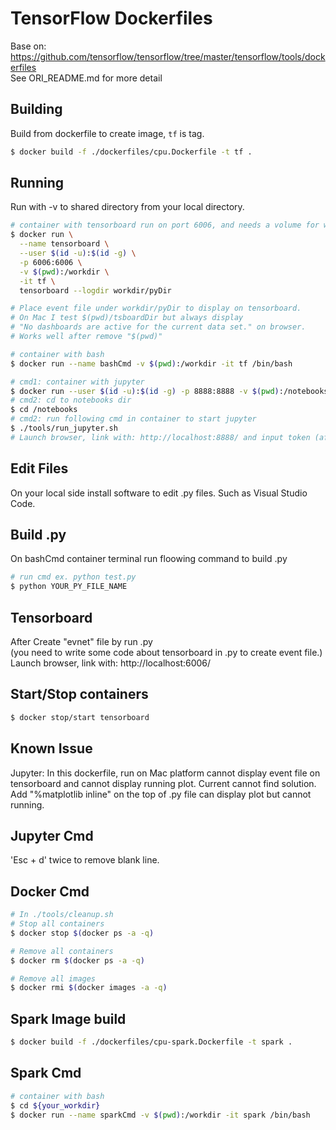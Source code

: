 # TensorFlow Dockerfiles

Base on:
https://github.com/tensorflow/tensorflow/tree/master/tensorflow/tools/dockerfiles  
See ORI_README.md for more detail

## Building

Build from dockerfile to create image, `tf` is tag.

```bash
$ docker build -f ./dockerfiles/cpu.Dockerfile -t tf .
```

## Running

Run with -v to shared directory from your local directory.

```bash
# container with tensorboard run on port 6006, and needs a volume for workdir
$ docker run \
  --name tensorboard \
  --user $(id -u):$(id -g) \
  -p 6006:6006 \
  -v $(pwd):/workdir \
  -it tf \
  tensorboard --logdir workdir/pyDir

# Place event file under workdir/pyDir to display on tensorboard.
# On Mac I test $(pwd)/tsboardDir but always display
# "No dashboards are active for the current data set." on browser.
# Works well after remove "$(pwd)"
```
```bash
# container with bash
$ docker run --name bashCmd -v $(pwd):/workdir -it tf /bin/bash
```

```bash
# cmd1: container with jupyter
$ docker run --user $(id -u):$(id -g) -p 8888:8888 -v $(pwd):/notebooks -it tf
# cmd2: cd to notebooks dir
$ cd /notebooks
# cmd2: run following cmd in container to start jupyter
$ ./tools/run_jupyter.sh
# Launch browser, link with: http://localhost:8888/ and input token (after run cmd1 you can get a token).
```

## Edit Files

On your local side install software to edit .py files.
Such as Visual Studio Code.

## Build .py

On bashCmd container terminal run floowing command to build .py

```bash
# run cmd ex. python test.py
$ python YOUR_PY_FILE_NAME
```

## Tensorboard

After Create "evnet" file by run .py  
(you need to write some code about tensorboard in .py to create event file.)  
Launch browser, link with: http://localhost:6006/

## Start/Stop containers

```bash
$ docker stop/start tensorboard
```

## Known Issue

Jupyter: In this dockerfile, run on Mac platform cannot display event file on tensorboard
and cannot display running plot. Current cannot find solution.
Add "%matplotlib inline" on the top of .py file can display plot but cannot running.

## Jupyter Cmd

'Esc + d' twice to remove blank line.

## Docker Cmd

```bash
# In ./tools/cleanup.sh
# Stop all containers
$ docker stop $(docker ps -a -q)

# Remove all containers
$ docker rm $(docker ps -a -q)

# Remove all images
$ docker rmi $(docker images -a -q)
```

## Spark Image build

```bash
$ docker build -f ./dockerfiles/cpu-spark.Dockerfile -t spark .
```

## Spark Cmd
```bash
# container with bash
$ cd ${your_workdir}
$ docker run --name sparkCmd -v $(pwd):/workdir -it spark /bin/bash
```